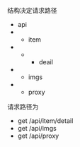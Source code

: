 结构决定请求路径

- api
- - item
- - - deail
- - imgs
- - proxy

请求路径为

- get /api/item/detail
- get /api/imgs
- get /api/proxy
